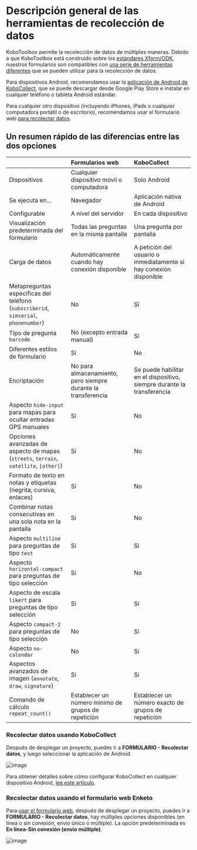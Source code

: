 # Descripción general de las herramientas de recolección de datos

KoboToolbox permite la recolección de datos de múltiples maneras. Debido a que KoboToolbox está construido sobre los [estándares Xform/ODK](https://xlsform.org), nuestros formularios son compatibles con [una serie de herramientas diferentes](https://xlsform.org/en/#tools-that-support-xlsforms) que se pueden utilizar para la recolección de datos.

Para dispositivos Android, recomendamos usar la [aplicación de Android de KoboCollect](https://play.google.com/store/apps/details?id=org.koboc.collect.android&hl=en_US), que se puede descargar desde Google Play Store e instalar en cualquier teléfono o tableta Android estándar.

Para cualquier otro dispositivo (incluyendo iPhones, iPads o cualquier computadora portátil o de escritorio), recomendamos usar el formulario web [para recolectar datos](data_through_webforms.md).

## Un resumen rápido de las diferencias entre las dos opciones

| &nbsp;                                                                         | Formularios web                                    | KoboCollect                                            |
| :----------------------------------------------------------------------------- | :------------------------------------------------- | :----------------------------------------------------- |
| Dispositivos                                                                   | Cualquier dispositivo móvil o computadora          | Solo Android                                           |
| Se ejecuta en...                                                               | Navegador                                          | Aplicación nativa de Android                           |
| Configurable                                                                   | A nivel del servidor                               | En cada dispositivo                                    |
| Visualización predeterminada del formulario                                    | Todas las preguntas en la misma pantalla           | Una pregunta por pantalla                              |
| Carga de datos                                                                 | Automáticamente cuando hay conexión disponible     | A petición del usuario o inmediatamente si hay conexión disponible |
| Metapreguntas específicas del teléfono (`subscriberid`, `simserial`, `phonenumber`) | No                                          | Sí                                                     |
| Tipo de pregunta `barcode`                                                     | No (excepto entrada manual)                        | Sí                                                     |
| Diferentes estilos de formulario                                               | Sí                                                 | No                                                     |
| Encriptación                                                                   | No para almacenamiento, pero siempre durante la transferencia | Se puede habilitar en el dispositivo, siempre durante la transferencia |
| Aspecto `hide-input` para mapas para ocultar entradas GPS manuales            | Sí                                                 | No                                                     |
| Opciones avanzadas de aspecto de mapas (`streets`, `terrain`, `satellite`, `[other]`) | Sí                                          | No                                                     |
| Formato de texto en notas y etiquetas (negrita, cursiva, enlaces)             | Sí                                                 | No                                                     |
| Combinar notas consecutivas en una sola nota en la pantalla                    | Sí                                                 | No                                                     |
| Aspecto `multiline` para preguntas de tipo `text`                             | Sí                                                 | Sí                                                     |
| Aspecto `horizontal-compact` para preguntas de tipo selección                  | Sí                                                 | No                                                     |
| Aspecto de escala `likert` para preguntas de tipo selección                   | Sí                                                 | Sí                                                     |
| Aspecto `compact-2` para preguntas de tipo selección                          | No                                                 | Sí                                                     |
| Aspecto `no-calendar`                                                          | No                                                 | Sí                                                     |
| Aspectos avanzados de imagen (`annotate`, `draw`, `signature`)                | Sí                                                 | Sí                                                     |
| Comando de cálculo `repeat_count()`                                            | Establecer un número mínimo de grupos de repetición | Establecer un número exacto de grupos de repetición   |

### Recolectar datos usando KoboCollect

Después de desplegar un proyecto, puedes ir a **FORMULARIO - Recolectar datos**, y luego seleccionar la aplicación de Android.

![image](/images/data_collection_tool/KoboCollect.gif)

Para obtener detalles sobre cómo configurar KoboCollect en cualquier dispositivo Android, [lee este artículo](kobocollect_on_android_latest.md).

### Recolectar datos usando el formulario web Enketo

Para [usar el formulario web](data_through_webforms.md), después de desplegar un proyecto, puedes ir a **FORMULARIO - Recolectar datos**, hay múltiples opciones disponibles (en línea o sin conexión, envío único o múltiple). La opción predeterminada es **En línea-Sin conexión (envío múltiple)**.

![image](/images/data_collection_tool/Webform.gif)
